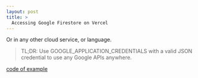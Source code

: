 ```yaml
---
layout: post
title: >
  Accessing Google Firestore on Vercel
---
```


Or in any other cloud service, or language.

> TL;DR: Use GOOGLE_APPLICATION_CREDENTIALS with a valid JSON credential to use any Google APIs anywhere.

[code of example](https://github.com/skhaz/firestore-on-vercel)
